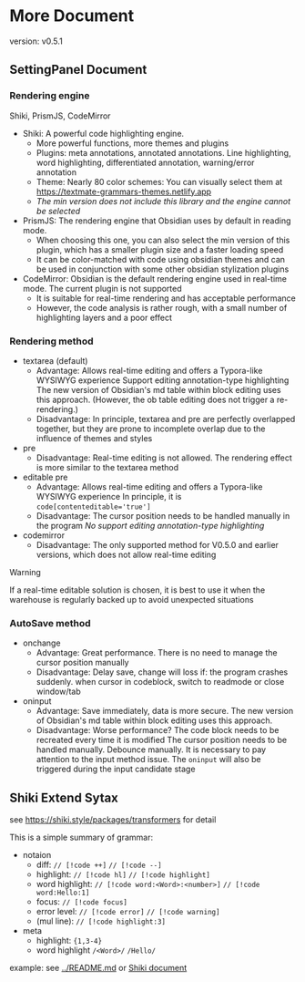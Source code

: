 # More Document

version: v0.5.1

## SettingPanel Document

### Rendering engine

Shiki, PrismJS, CodeMirror

- Shiki: A powerful code highlighting engine.
    - More powerful functions, more themes and plugins
    - Plugins: meta annotations, annotated annotations. Line highlighting, word highlighting, differentiated annotation, warning/error annotation
    - Theme: Nearly 80 color schemes: You can visually select them at https://textmate-grammars-themes.netlify.app
    - _The min version does not include this library and the engine cannot be selected_
- PrismJS: The rendering engine that Obsidian uses by default in reading mode.
    - When choosing this one, you can also select the min version of this plugin, which has a smaller plugin size and a faster loading speed
    - It can be color-matched with code using obsidian themes and can be used in conjunction with some other obsidian stylization plugins
- CodeMirror: Obsidian is the default rendering engine used in real-time mode. The current plugin is not supported
    - It is suitable for real-time rendering and has acceptable performance
    - However, the code analysis is rather rough, with a small number of highlighting layers and a poor effect

### Rendering method

- textarea (default)
    - Advantage:
      Allows real-time editing and offers a Typora-like WYSIWYG experience
      Support editing annotation-type highlighting
      The new version of Obsidian's md table within block editing uses this approach. (However, the ob table editing does not trigger a re-rendering.)
    - Disadvantage:
      In principle, textarea and pre are perfectly overlapped together, but they are prone to incomplete overlap due to the influence of themes and styles
- pre
    - Disadvantage:
      Real-time editing is not allowed. The rendering effect is more similar to the textarea method
- editable pre
    - Advantage:
      Allows real-time editing and offers a Typora-like WYSIWYG experience
      In principle, it is `code[contenteditable='true']`
    - Disadvantage:
      The cursor position needs to be handled manually in the program
      _No support editing annotation-type highlighting_
- codemirror
    - Disadvantage:
      The only supported method for V0.5.0 and earlier versions, which does not allow real-time editing

> [!warning]
>
> If a real-time editable solution is chosen, it is best to use it when the warehouse is regularly backed up to avoid unexpected situations

### AutoSave method

- onchange
    - Advantage:
      Great performance.
      There is no need to manage the cursor position manually
    - Disadvantage:
      Delay save, change will loss if: the program crashes suddenly. when cursor in codeblock, switch to readmode or close window/tab
- oninput
    - Advantage:
      Save immediately, data is more secure.
      The new version of Obsidian's md table within block editing uses this approach.
    - Disadvantage:
      Worse performance? The code block needs to be recreated every time it is modified
      The cursor position needs to be handled manually. Debounce manually.
      It is necessary to pay attention to the input method issue. The `oninput` will also be triggered during the input candidate stage

## Shiki Extend Sytax

see https://shiki.style/packages/transformers for detail

This is a simple summary of grammar:

- notaion
    - diff: `// [!code ++]` `// [!code --]`
    - highlight: `// [!code hl]` `// [!code highlight]`
    - word highlight: `// [!code word:<Word>:<number>]` `// [!code word:Hello:1]`
    - focus: `// [!code focus]`
    - error level: `// [!code error]` `// [!code warning]`
    - (mul line): `// [!code highlight:3]`
- meta
    - highlight: `{1,3-4}`
    - word highlight `/<Word>/` `/Hello/`

example: see [../README.md](../README.md) or [Shiki document](https://shiki.style/packages/transformers)

